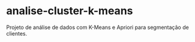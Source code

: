 # analise-cluster-k-means
Projeto de análise de dados com K-Means e Apriori para segmentação de clientes.
